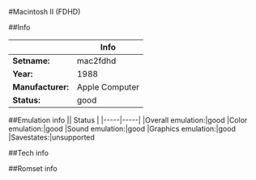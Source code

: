 #Macintosh II (FDHD)

##Info

||Info|
|-----|-----|
|**Setname:**|mac2fdhd
|**Year:**|1988
|**Manufacturer:**|Apple Computer
|**Status:**|good

##Emulation info
|| Status |
|-----|-----|
|Overall emulation:|good
|Color emulation:|good
|Sound emulation:|good
|Graphics emulation:|good
|Savestates:|unsupported

##Tech info

##Romset info

<!--- START OF EDITED COMMENT DO NOT TOUCH TEXT ABOVE-->
